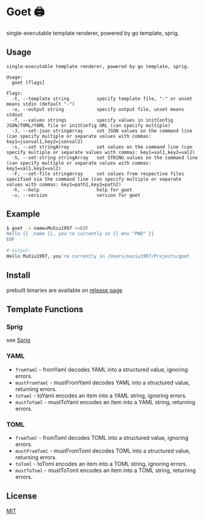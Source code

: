 # Goet 🖨️

single-executable template renderer, powered by go template, sprig.

## Usage

```help
single-executable template renderer, powered by go template, sprig.

Usage:
  goet [flags]

Flags:
  -t, --template string          specify template file, "-" or unset means stdin (default "-")
  -o, --output string            specify output file, unset means stdout
  -f, --values strings           specify values in initConfig JSON/TOML/YAML file or initConfig URL (can specify multiple)
  -J, --set-json stringArray     set JSON values on the command line (can specify multiple or separate values with commas: key1=jsonval1,key2=jsonval2)
  -s, --set stringArray          set values on the command line (can specify multiple or separate values with commas: key1=val1,key2=val2)
  -S, --set-string stringArray   set STRING values on the command line (can specify multiple or separate values with commas: key1=val1,key2=val2)
  -F, --set-file stringArray     set values from respective files specified via the command line (can specify multiple or separate values with commas: key1=path1,key2=path2)
  -h, --help                     help for goet
  -v, --version                  version for goet
```

## Example

```bash
$ goet -s name=MuXiu1997 <<EOF
Hello {{ .name }}, you're currently in {{ env "PWD" }}
EOF

# output:
Hello MuXiu1997, you're currently in /Users/muxiu1997/Projects/goet
```

## Install

prebuilt binaries are available on [release page](https://github.com/MuXiu1997/goet/releases)

## Template Functions

### Sprig

see [Sprig](http://masterminds.github.io/sprig/)

### YAML

- `fromYaml` - fromYaml decodes YAML into a structured value, ignoring errors.
- `mustFromYaml` - mustFromYaml decodes YAML into a structured value, returning errors.
- `toYaml` - toYaml encodes an item into a YAML string, ignoring errors.
- `mustToYaml` - mustToYaml encodes an item into a YAML string, returning errors.

### TOML

- `fromToml` - fromToml decodes TOML into a structured value, ignoring errors.
- `mustFromToml` - mustFromToml decodes TOML into a structured value, returning errors.
- `toToml` - toToml encodes an item into a TOML string, ignoring errors.
- `mustToToml` - mustToToml encodes an item into a TOML string, returning errors.

## License

[MIT](./LICENSE)